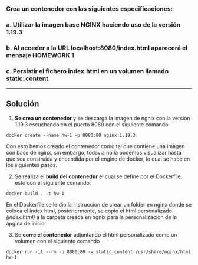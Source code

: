 ### Crea un contenedor con las siguientes especificaciones: 

### a. Utilizar la imagen base NGINX haciendo uso de la versión 1.19.3
### b. Al acceder a la URL localhost:8080/index.html aparecerá el mensaje HOMEWORK 1
### c. Persistir el fichero index.html en un volumen llamado static_content

-------

## Solución

1. **Se crea un contenedor** y se descarga la imagen de ngnix con la version 1.19.3 escuchando en el puerto 8080 con el siguiente comando:

`docker create --name hw-1 -p 8080:80 nginx:1.19.3`

Con esto hemos creado el contenedor como tal que contiene una imagen con base de nginx, sin embargo, todavia no la podemos visualizar hasta que sea construida y encendida por el engine de docker, lo cual se hace en los siguientes pasos.

2. Se realiza el **build del contenedor** el cual se define por el Dockerfile, esto con el siguiente comando:

`docker build . -t hw-1`

En el Dockerfile se le dio la instruccion de crear un folder en nginx donde se coloca el index html, posteriormente, se copio el html personalizado *(index.html)* a la carpeta creada en ngnix para la personalizacion de la apgina de inicio.

3. Se **corre el contenedor** adjuntando el html personalizado como un volumen con el siguiente comando

`docker run -it --rm -p 8080:80 -v static_content:/usr/share/nginx/html hw-1`
